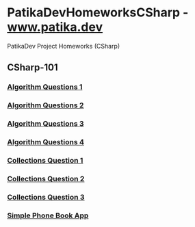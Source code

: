 # PatikaDevHomeworksCSharp - www.patika.dev

PatikaDev Project Homeworks (CSharp)

## CSharp-101

### [Algorithm Questions 1](https://github.com/Rfcnr/PatikaDevHomeworksCSharp/blob/master/CSharp101/Homework1/AlgorithmQuestions1/AlgorithmQuestions1/Program.cs)

### [Algorithm Questions 2](https://github.com/Rfcnr/PatikaDevHomeworksCSharp/blob/master/CSharp101/Homework1/AlgorithmQuestions2/Program.cs)

### [Algorithm Questions 3](https://github.com/Rfcnr/PatikaDevHomeworksCSharp/blob/master/CSharp101/Homework1/AlgorithmQuestions3/Program.cs)

### [Algorithm Questions 4](https://github.com/Rfcnr/PatikaDevHomeworksCSharp/blob/master/CSharp101/Homework1/AlgorithmQuestions4/Program.cs)

### [Collections Question 1](https://github.com/Rfcnr/PatikaDevHomeworksCSharp/blob/master/CSharp101/Collections/Collections_Question_1/Program.cs)

### [Collections Question 2](https://github.com/Rfcnr/PatikaDevHomeworksCSharp/blob/master/CSharp101/Collections/Collections_Question_2/Program.cs)

### [Collections Question 3](https://github.com/Rfcnr/PatikaDevHomeworksCSharp/blob/master/CSharp101/Collections/Colllections_Questions_3/Program.cs)

### [Simple Phone Book App](https://github.com/Rfcnr/PatikaDevHomeworksCSharp/tree/master/CSharp101/SimplePhoneBookApp)